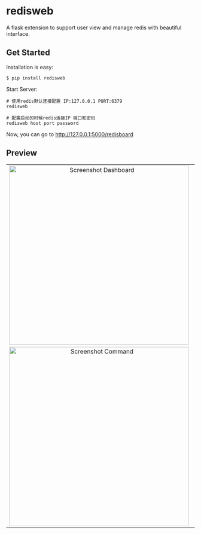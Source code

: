 # redisweb

A flask extension to support user view and manage redis with beautiful interface.


## Get Started

Installation is easy:
```
$ pip install redisweb
```

Start Server:
```
# 使用redis默认连接配置 IP:127.0.0.1 PORT:6379
redisweb
```

```
# 配置启动的时候redis连接IP 端口和密码
redisweb host port password
```

Now, you can go to http://127.0.0.1:5000/redisboard 


## Preview

<table align="center">
    <tr>
        <td align="center">
            <a href="https://github.com/abo123456789/redisweb/tree/master/screenshot/demo1.png">
                <img src="https://github.com/abo123456789/redisweb/tree/master/screenshot/demo1.png" alt="Screenshot Dashboard" width="480px" />
            </a>
        </td>
        <td align="center">
            <a href="https://github.com/abo123456789/redisweb/tree/master/screenshot/demo2.png">
                <img src="https://github.com/abo123456789/redisweb/tree/master/screenshot/demo2.png" alt="Screenshot Database" width="480px" />
            </a>
        </td>
    </tr>
    <tr>
        <td align="center">
            <a href="https://github.com/abo123456789/redisweb/tree/master/screenshot/demo3.png">
                <img src="https://github.com/abo123456789/redisweb/tree/master/screenshot/demo3.png" alt="Screenshot Command" width="480px" />
            </a>
        </td>
        <td align="center">
            <a href="https://github.com/abo123456789/redisweb/tree/master/screenshot/demo4.png">
                <img src="https://github.com/abo123456789/redisweb/tree/master/screenshot/demo4.png" alt="Screenshot ServerInfo" width="480px" />
            </a>
        </td>
    </tr>
</table>


